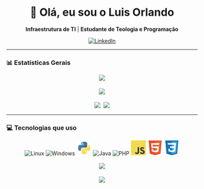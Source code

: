 <div align="center">
  <h1>👋 Olá, eu sou o Luis Orlando</h1>
  <p>
    <strong>Infraestrutura de TI</strong> | <strong>Estudante de Teologia e Programação</strong>
  </p>
  <p>
    <a href="https://www.linkedin.com/in/luisorlando/" target="_blank">
      <img src="https://img.shields.io/badge/-LinkedIn-%230077B5?style=for-the-badge&logo=linkedin&logoColor=white" alt="LinkedIn" />
    </a>
  </p>
</div>

---

### 📊 Estatísticas Gerais

<div align="center">
  <img src="https://github-readme-stats.vercel.app/api?username=lopcarv&theme=aura&show_icons=true" width="50%" />
</div>

<br />

<div align="center">
  <img src="https://github-readme-stats.vercel.app/api/top-langs/?username=lopcarv&theme=aura&layout=compact" width="50%" />
</div>

<br />

<div align="center">
  <img src="https://github-readme-stats.vercel.app/api/?username=lopcarv&count_private=true&show=public_repos&theme=aura" width="49%" style="margin-right: 1%;" />
  <img src="https://github-readme-stats.vercel.app/api/?username=lopcarv&show=stars&theme=aura" width="49%" />
</div>

---

### 💻 Tecnologias que uso

<div align="center">
  <img src="https://cdn3.iconfinder.com/data/icons/logos-brands-3/24/logo_brand_brands_logos_linux-512.png" title="Linux" width="40" />
  <img src="https://cdn4.iconfinder.com/data/icons/social-media-2070/140/_windows-512.png" title="Windows" width="40" />
  <img src="https://raw.githubusercontent.com/devicons/devicon/master/icons/python/python-original.svg" title="Python" width="40" />
  <img src="https://cdn3.iconfinder.com/data/icons/logos-and-brands-adobe/512/181_Java-64.png" title="Java" width="40" />
  <img src="https://cdn2.iconfinder.com/data/icons/technology-devices-12/512/Php_code_file_php-256.png" title="PHP" width="40" />
  <img src="https://raw.githubusercontent.com/devicons/devicon/master/icons/javascript/javascript-original.svg" title="JavaScript" width="40" />
  <img src="https://raw.githubusercontent.com/devicons/devicon/master/icons/html5/html5-original.svg" title="HTML" width="40" />
  <img src="https://raw.githubusercontent.com/devicons/devicon/master/icons/css3/css3-original.svg" title="CSS" width="40" />
</div>

<br />

<div align="center">
  <img src="https://github-readme-stats.vercel.app/api/top-langs/?username=lopcarv&theme=aura&layout=waffle" width="80%" />
</div>

<br />

<div align="center">
  <img src="https://github-readme-stats.vercel.app/api/?username=lopcarv&count_private=true&show=public_repos&theme=aura" width="60%" />
</div>

